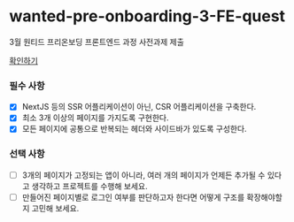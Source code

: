 # wanted-pre-onboarding-3-FE-quest
3월 원티드 프리온보딩 프론트엔드 과정 사전과제 제출

[확인하기](https://wanted-pre-quest-hyunsoobae.netlify.app/)

### 필수 사항

- [x] NextJS 등의 SSR 어플리케이션이 아닌, CSR 어플리케이션을 구축한다.
- [x] 최소 3개 이상의 페이지를 가지도록 구현한다.
- [x] 모든 페이지에 공통으로 반복되는 헤더와 사이드바가 있도록 구성한다.

### 선택 사항

- [ ] 3개의 페이지가 고정되는 앱이 아니라, 여러 개의 페이지가 언제든 추가될 수 있다고 생각하고 프로젝트를 수행해 보세요.
- [ ] 만들어진 페이지별로 로그인 여부를 판단하고자 한다면 어떻게 구조를 확장해야할지 고민해 보세요.
